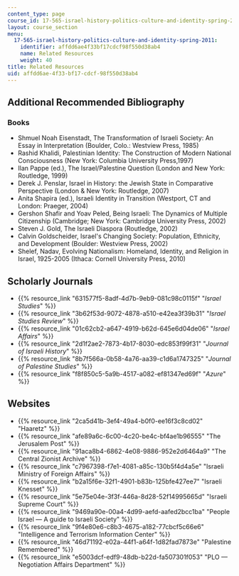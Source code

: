 ```yaml
---
content_type: page
course_id: 17-565-israel-history-politics-culture-and-identity-spring-2011
layout: course_section
menu:
  17-565-israel-history-politics-culture-and-identity-spring-2011:
    identifier: affdd6ae4f33bf17cdcf98f550d38ab4
    name: Related Resources
    weight: 40
title: Related Resources
uid: affdd6ae-4f33-bf17-cdcf-98f550d38ab4
---
```


Additional Recommended Bibliography
-----------------------------------

### Books

*   Shmuel Noah Eisenstadt, The Transformation of Israeli Society: An Essay in Interpretation (Boulder, Colo.: Westview Press, 1985)
*   Rashid Khalidi, Palestinian Identity: The Construction of Modern National Consciousness (New York: Columbia University Press,1997)
*   Ilan Pappe (ed.), The Israel/Palestine Question (London and New York: Routledge, 1999)
*   Derek J. Penslar, Israel in History: the Jewish State in Comparative Perspective (London & New York: Routledge, 2007)
*   Anita Shapira (ed.), Israeli Identity in Transition (Westport, CT and London: Praeger, 2004)
*   Gershon Shafir and Yoav Peled, Being Israeli: The Dynamics of Multiple Citizenship (Cambridge; New York: Cambridge University Press, 2002)
*   Steven J. Gold, The Israeli Diaspora (Routledge, 2002)
*   Calvin Goldscheider, Israel's Changing Society: Population, Ethnicity, and Development (Boulder: Westview Press, 2002)
*   Shelef, Nadav, Evolving Nationalism: Homeland, Identity, and Religion in Israel, 1925-2005 (Ithaca: Cornell University Press, 2010)

Scholarly Journals
------------------

*   {{% resource_link "631577f5-8adf-4d7b-9eb9-081c98c0115f" "_Israel Studies_" %}}
*   {{% resource_link "3b62f53d-9072-4878-a510-e42ea3f39b31" "_Israel Studies Review_" %}}
*   {{% resource_link "01c62cb2-a647-4919-b62d-645e6d04de06" "_Israel Affairs_" %}}
*   {{% resource_link "2d1f2ae2-7873-4b17-8030-edc853f99f31" "_Journal of Israeli History_" %}}
*   {{% resource_link "8b7f566a-0b58-4a76-aa39-c1d6a1747325" "_Journal of Palestine Studies_" %}}
*   {{% resource_link "f8f850c5-5a9b-4517-a082-ef81347ed69f" "_Azure_" %}}

Websites
--------

*   {{% resource_link "2ca5d41b-3ef4-49a4-b0f0-ee16f3c8cd02" "Haaretz" %}}
*   {{% resource_link "afe89a6c-6c00-4c20-be4c-bf4ae1b96555" "The Jerusalem Post" %}}
*   {{% resource_link "91aca8b4-6862-4e08-9886-952e2d6464a9" "The Central Zionist Archive" %}}
*   {{% resource_link "c7967398-f7e1-4081-a85c-130b5f4d4a5e" "Israeli Ministry of Foreign Affairs" %}}
*   {{% resource_link "b2a15f6e-32f1-4901-b83b-125bfe427ee7" "Israeli Knesset" %}}
*   {{% resource_link "5e75e04e-3f3f-446a-8d28-52f14995665d" "Israeli Supreme Court" %}}
*   {{% resource_link "9469a90e-00a4-4d99-aefd-aafed2bcc1ba" "People Israel — A guide to Israeli Society" %}}
*   {{% resource_link "9f4e80e6-c8b3-4675-a182-77cbcf5c66e6" "Intelligence and Terrorism Information Center" %}}
*   {{% resource_link "46d71192-e02a-44f1-a64f-1d82fad7873e" "Palestine Remembered" %}}
*   {{% resource_link "e5003dcf-edf9-48db-b22d-fa507301f053" "PLO — Negotiation Affairs Department" %}}